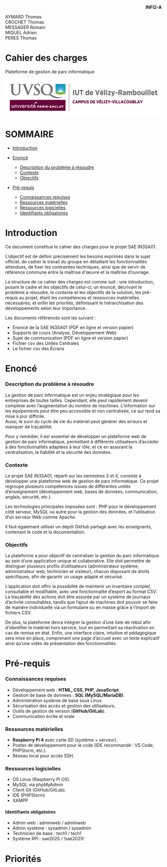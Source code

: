 <p align="right"><b>INFI2-A</b></p>

AYMARD Thomas								  
CROCHET Thomas  
MESSAGER Romain  
MIQUEL Adrien  
PERES Thomas



<h1>Cahier des charges</h1> 
Plateforme de gestion de parc informatique

![Logo](logo.jpg)

# SOMMAIRE

- [Introduction](#introduction)  
    
- [Enoncé](#enoncé)  
  - [Description du problème à résoudre](#description-du-problème-à-résoudre)  
  - [Contexte](#contexte)  
  - [Objectifs](#objectifs)

- [Pré-requis](#pré-requis)  
  - [Connaissances requises](#connaissances-requises)  
  - [Ressources matérielles](#ressources-matérielles)  
  - [Ressources logicielles](#ressources-logicielles)  
  - [Identifiants obligatoires](#identifiants-obligatoires)

# Introduction

Ce document constitue le cahier des charges pour le projet SAE IN3SA01.

L’objectif est de définir précisément les besoins exprimés dans le sujet officiel, de cadrer le travail du groupe en détaillant les fonctionnalités attendues, de fixer les contraintes techniques, ainsi que de servir de référence commune entre la maîtrise d'œuvre et la maîtrise d’ouvrage.

La structure de ce cahier des charges est comme suit : une introduction, posant le cadre et les objectifs de celui-ci; un énoncé, décrivant le problème à résoudre, le contexte et les objectifs de la solution; les pré-requis au projet, étant les compétences et ressources matérielles nécessaires; et enfin les priorités, définissant le hiérarchisation des développements selon leur importance.

Les documents référencés sont les suivant : 

- Énoncé de la SAE IN3SA01 (PDF en ligne et version papier)  
- Supports de cours (Analyse, Développement Web)  
- Sujet de communication (PDF en ligne et version papier)  
- Fichier csv des Unités Centrales  
- Le fichier csv des Écrans

# Enoncé

### **Description du problème à résoudre**

La gestion de parc informatique est un enjeu stratégique pour les entreprises de toutes tailles. Cependant, elle peut rapidement devenir complexe avec l’augmentation du nombre de machines. L’information sur les équipements peut être peu accessible et non centralisée, ce qui rend sa mise à jour difficile.  
Aussi, le suivi du cycle de vie du matériel peut générer des erreurs et manquer de traçabilité.

Pour y remédier, il est essentiel de développer un plateforme web de gestion de parc informatique, permettant à différents utilisateurs d’accéder à des fonctionnalités adaptées à leur rôle, et ce en assurant la centralisation, la fiabilité et la sécurité des données.

### **Contexte**

Le projet SAE IN3SA01, réparti sur les semestres 3 et 4, consiste à développer une plateforme web de gestion de parc informatique. Ce projet regroupe plusieurs compétences issues de différentes unités d’enseignement (développement web, bases de données, communication, anglais, sécurité, etc.).

Les technologies principales imposées sont : PHP pour le développement côté serveur, MySQL ou autre pour la gestion des données, et l’utilisation d’un serveur Web comme Apache.

Il faut également utiliser un dépôt GitHub partagé avec les enseignants, contenant le code et la documentation.

### **Objectifs**

La plateforme a pour objectif de centraliser la gestion du parc informatique au sein d’une application unique et collaborative. Elle doit permettre de distinguer plusieurs profils d’utilisateurs (administrateur système, administrateur web, technicien et visiteur), chacun disposant de droits spécifiques, afin de garantir un usage adapté et sécurisé.

L’application doit offrir la possibilité de maintenir un inventaire complet, consultable et modifiable, avec une fonctionnalité d’export au format CSV. La traçabilité des actions doit être assurée par un système de journaux d’activité consultables, tandis que l’ajout de machines doit pouvoir se faire de manière individuelle via un formulaire ou en masse grâce à l’import de fichiers CSV.

De plus, la plateforme devra intégrer la gestion d’une liste de rebut afin d’identifier le matériel hors service, tout en permettant sa réactivation en cas de remise en état. Enfin, une interface claire, intuitive et pédagogique sera mise en place, comprenant une page d’accueil avec un texte explicatif ainsi qu’une vidéo de présentation des fonctionnalités.

# Pré-requis

### **Connaissances requises**

- Développement web : **HTML, CSS, PHP, JavaScript**.  
- Gestion de base de données : **SQL (MySQL/MariaDB)**.  
- Administration système de base sous Linux.  
- Sécurisation des accès et gestion des utilisateurs.  
- Outils de gestion de version (**GitHub/GitLab**).  
- Communication écrite et orale

### **Ressources matérielles**

- **Raspberry Pi 4** avec carte SD (système \+ serveur).  
- Postes de développement pour le code (IDE recommandé : VS Code, PHPStorm, etc.).  
- Réseau local pour accès SSH.

### **Ressources logicielles**

- OS Linux (Raspberry Pi OS).  
- MySQL via phpMyAdmin  
- Client Git (GitHub/GitLab).  
- IDE (PHPStorm)  
- XAMPP 

#### **Identifiants obligatoires**

- Admin web : adminweb / adminweb  
- Admin système : sysadmin / sysadmin  
- Technicien de base : tech1 / tech1  
- Système RPi : sae2025 / \!sae2025\!

# Priorités


